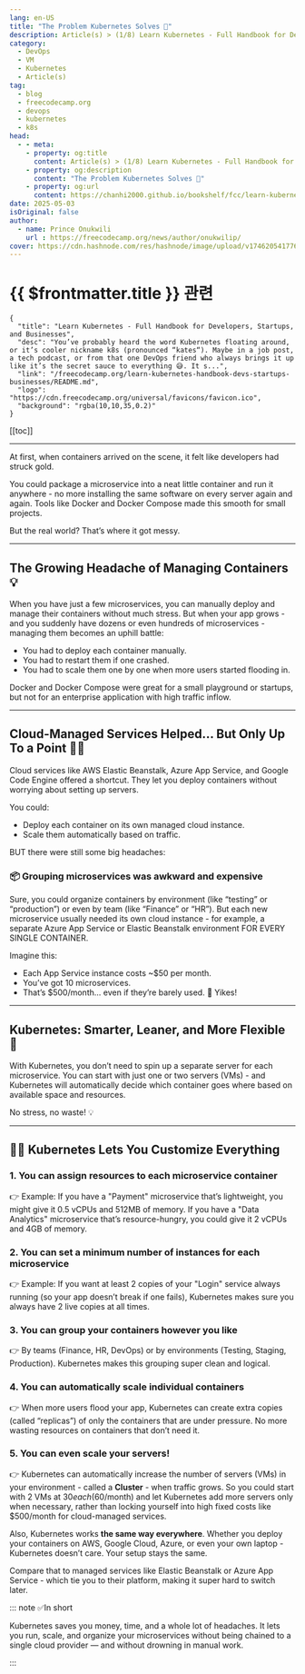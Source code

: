 ```yaml
---
lang: en-US
title: "The Problem Kubernetes Solves 🧠"
description: Article(s) > (1/8) Learn Kubernetes - Full Handbook for Developers, Startups, and Businesses 
category:
  - DevOps
  - VM
  - Kubernetes
  - Article(s)
tag:
  - blog
  - freecodecamp.org
  - devops
  - kubernetes
  - k8s
head:
  - - meta:
    - property: og:title
      content: Article(s) > (1/8) Learn Kubernetes - Full Handbook for Developers, Startups, and Businesses
    - property: og:description
      content: "The Problem Kubernetes Solves 🧠"
    - property: og:url
      content: https://chanhi2000.github.io/bookshelf/fcc/learn-kubernetes-handbook-devs-startups-businesses/the-problem-kubernetes-solves.html
date: 2025-05-03
isOriginal: false
author:
  - name: Prince Onukwili
    url : https://freecodecamp.org/news/author/onukwilip/
cover: https://cdn.hashnode.com/res/hashnode/image/upload/v1746205417767/d9d6b0d3-f2a5-44eb-83b5-d1a614bead9f.png
---
```


# {{ $frontmatter.title }} 관련

```component VPCard
{
  "title": "Learn Kubernetes - Full Handbook for Developers, Startups, and Businesses",
  "desc": "You’ve probably heard the word Kubernetes floating around, or it’s cooler nickname k8s (pronounced “kates“). Maybe in a job post, a tech podcast, or from that one DevOps friend who always brings it up like it’s the secret sauce to everything 😅. It s...",
  "link": "/freecodecamp.org/learn-kubernetes-handbook-devs-startups-businesses/README.md",
  "logo": "https://cdn.freecodecamp.org/universal/favicons/favicon.ico",
  "background": "rgba(10,10,35,0.2)"
}
```

[[toc]]

---

<SiteInfo
  name="Learn Kubernetes - Full Handbook for Developers, Startups, and Businesses"
  desc="You’ve probably heard the word Kubernetes floating around, or it’s cooler nickname k8s (pronounced “kates“). Maybe in a job post, a tech podcast, or from that one DevOps friend who always brings it up like it’s the secret sauce to everything 😅. It s..."
  url="https://freecodecamp.org/news/learn-kubernetes-handbook-devs-startups-businesses#heading-the-problem-kubernetes-solves"
  logo="https://cdn.freecodecamp.org/universal/favicons/favicon.ico"
  preview="https://cdn.hashnode.com/res/hashnode/image/upload/v1746205417767/d9d6b0d3-f2a5-44eb-83b5-d1a614bead9f.png"/>

At first, when containers arrived on the scene, it felt like developers had struck gold.

You could package a microservice into a neat little container and run it anywhere - no more installing the same software on every server again and again. Tools like Docker and Docker Compose made this smooth for small projects.

But the real world? That’s where it got messy.

---

## The Growing Headache of Managing Containers 💡

When you have just a few microservices, you can manually deploy and manage their containers without much stress. But when your app grows - and you suddenly have dozens or even hundreds of microservices - managing them becomes an uphill battle:

- You had to deploy each container manually.
- You had to restart them if one crashed.
- You had to scale them one by one when more users started flooding in.

Docker and Docker Compose were great for a small playground or startups, but not for an enterprise application with high traffic inflow.

---

## Cloud-Managed Services Helped... But Only Up To a Point 🧑‍💻

Cloud services like AWS Elastic Beanstalk, Azure App Service, and Google Code Engine offered a shortcut. They let you deploy containers without worrying about setting up servers.

You could:

- Deploy each container on its own managed cloud instance.
- Scale them automatically based on traffic.

BUT there were still some big headaches:

### 📦 Grouping microservices was awkward and expensive

Sure, you could organize containers by environment (like “testing” or “production”) or even by team (like “Finance” or “HR”). But each new microservice usually needed its own cloud instance - for example, a separate Azure App Service or Elastic Beanstalk environment FOR EVERY SINGLE CONTAINER.

Imagine this:

- Each App Service instance costs ~$50 per month.
- You’ve got 10 microservices.
- That’s $500/month... even if they’re barely used. 💸 Yikes!

---

## Kubernetes: Smarter, Leaner, and More Flexible 💪

With Kubernetes, you don’t need to spin up a separate server for each microservice. You can start with just one or two servers (VMs) - and Kubernetes will automatically decide which container goes where based on available space and resources.

No stress, no waste! 💡

---

## 🧑‍🍳 Kubernetes Lets You Customize Everything

### 1. You can assign resources to each microservice container

👉 Example: If you have a "Payment" microservice that’s lightweight, you might give it 0.5 vCPUs and 512MB of memory. If you have a "Data Analytics" microservice that’s resource-hungry, you could give it 2 vCPUs and 4GB of memory.

### 2. You can set a minimum number of instances for each microservice

👉 Example: If you want at least 2 copies of your "Login" service always running (so your app doesn’t break if one fails), Kubernetes makes sure you always have 2 live copies at all times.

### 3. You can group your containers however you like

👉 By teams (Finance, HR, DevOps) or by environments (Testing, Staging, Production). Kubernetes makes this grouping super clean and logical.

### 4. You can automatically scale individual containers

👉 When more users flood your app, Kubernetes can create extra copies (called “replicas”) of only the containers that are under pressure. No more wasting resources on containers that don’t need it.

### 5. You can even scale your servers!

👉 Kubernetes can automatically increase the number of servers (VMs) in your environment - called a **Cluster** - when traffic grows. So you could start with 2 VMs at $30 each ($60/month) and let Kubernetes add more servers only when necessary, rather than locking yourself into high fixed costs like $500/month for cloud-managed services.

Also, Kubernetes works **the same way everywhere**. Whether you deploy your containers on AWS, Google Cloud, Azure, or even your own laptop - Kubernetes doesn’t care. Your setup stays the same.

Compare that to managed services like Elastic Beanstalk or Azure App Service - which tie you to their platform, making it super hard to switch later.

::: note ✅In short

Kubernetes saves you money, time, and a whole lot of headaches. It lets you run, scale, and organize your microservices without being chained to a single cloud provider — and without drowning in manual work.

:::